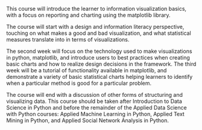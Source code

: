 This course will introduce the learner to information visualization basics, with a focus on reporting and charting using the matplotlib library. 

The course will start with a design and information literacy perspective, touching on what makes a good and bad visualization, and what statistical measures translate into in terms of visualizations. 

The second week will focus on the technology used to make visualizations in python, matplotlib, and introduce users to best practices when creating basic charts and how to realize design decisions in the framework. The third week will be a tutorial of functionality available in matplotlib, and demonstrate a variety of basic statistical charts helping learners to identify when a particular method is good for a particular problem. 

The course will end with a discussion of other forms of structuring and visualizing data. This course should be taken after Introduction to Data Science in Python and before the remainder of the Applied Data Science with Python courses: Applied Machine Learning in Python, Applied Text Mining in Python, and Applied Social Network Analysis in Python.
